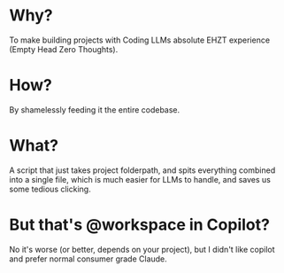 # Why?
To make building projects with Coding LLMs absolute EHZT experience (Empty Head Zero Thoughts).
# How?
By shamelessly feeding it the entire codebase.
# What?
A script that just takes project folderpath, and spits everything combined into a single file, which is much easier for LLMs to handle, and saves us some tedious clicking.
# But that's @workspace in Copilot?
No it's worse (or better, depends on your project), but I didn't like copilot and prefer normal consumer grade Claude.